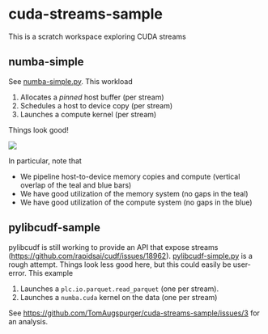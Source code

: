 # cuda-streams-sample

This is a scratch workspace exploring CUDA streams

## numba-simple

See [numba-simple.py](./numba-simple.py). This workload

1. Allocates a *pinned* host buffer (per stream)
2. Schedules a host to device copy (per stream)
3. Launches a compute kernel (per stream)

Things look good!

![](https://github.com/user-attachments/assets/92c9fbcf-5975-457d-af5d-1064439bdb0a)


In particular, note that

- We pipeline host-to-device memory copies and compute (vertical overlap of the teal and blue bars)
- We have good utilization of the memory system (no gaps in the teal)
- We have good utilization of the compute system (no gaps in the blue)


## pylibcudf-sample

pylibcudf is still working to provide an API that expose streams
(https://github.com/rapidsai/cudf/issues/18962).
[pylibcudf-simple.py](./pylibcudf-simple.py) is a rough attempt. Things look
less good here, but this could easily be user-error. This example

1. Launches a `plc.io.parquet.read_parquet` (one per stream).
2. Launches a `numba.cuda` kernel on the data (one per stream)

See https://github.com/TomAugspurger/cuda-streams-sample/issues/3 for an analysis.